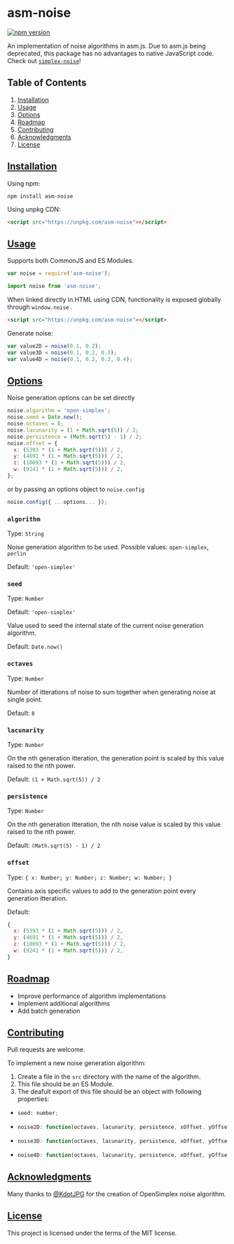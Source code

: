 # asm-noise

[![npm version](https://badge.fury.io/js/asm-noise.svg)](https://badge.fury.io/js/asm-noise)

An implementation of noise algorithms in asm.js.
Due to asm.js being deprecated, this package has no advantages to native JavaScript code.
Check out [`simplex-noise`](https://www.npmjs.com/package/simplex-noise)!

## Table of Contents

1. [Installation](#installation)
1. [Usage](#usage)
1. [Options](#options)
1. [Roadmap](#roadmap)
1. [Contributing](#contributing)
1. [Acknowledgments](#acknowledgments)
1. [License](#license)

## [Installation](#installation)

Using npm:

```shell
npm install asm-noise
```

Using unpkg CDN:

```html
<script src="https://unpkg.com/asm-noise"></script>
```

## [Usage](#usage)

Supports both CommonJS and ES Modules.

```javascript
var noise = require('asm-noise');
```

```javascript
import noise from 'asm-noise';
```

When linked directly in HTML using CDN, functionality is exposed globally through `window.noise` .

```html
<script src="https://unpkg.com/asm-noise"></script>
```

Generate noise:

```javascript
var value2D = noise(0.1, 0.2);
var value3D = noise(0.1, 0.2, 0.3);
var value4D = noise(0.1, 0.2, 0.3, 0.4);
```

## [Options](#options)

Noise generation options can be set directly

```javascript
noise.algorithm = 'open-simplex';
noise.seed = Date.now();
noise.octaves = 8;
noise.lacunarity = (1 + Math.sqrt(5)) / 2;
noise.persistence = (Math.sqrt(5) - 1) / 2;
noise.offset = {
  x: (5393 * (1 + Math.sqrt(5))) / 2,
  y: (4691 * (1 + Math.sqrt(5))) / 2,
  z: (10093 * (1 + Math.sqrt(5))) / 2,
  w: (9241 * (1 + Math.sqrt(5))) / 2,
};
```

or by passing an options object to `noise.config`

```javascript
noise.config({ ...options... });
```

### `algorithm`

Type: `String`

Noise generation algorithm to be used.
Possible values: `open-simplex`, `perlin`

Default: `'open-simplex'`

### `seed`

Type: `Number`

Default: `'open-simplex'`

Value used to seed the internal state of the current noise generation algorithm.

Default: `Date.now()`

### `octaves`

Type: `Number`

Number of itterations of noise to sum together when generating noise at single point.

Default: `8`

### `lacunarity`

Type: `Number`

On the nth generation itteration, the generation point is scaled by this value raised to the nth power.

Default: `(1 + Math.sqrt(5)) / 2`

### `persistence`

Type: `Number`

On the nth generation itteration, the nth noise value is scaled by this value raised to the nth power.

Default: `(Math.sqrt(5) - 1) / 2`

### `offset`

Type: `{ x: Number; y: Number; z: Number; w: Number; }`

Contains axis specific values to add to the generation point every generation itteration.

Default:

```javascript
{
  x: (5393 * (1 + Math.sqrt(5))) / 2,
  y: (4691 * (1 + Math.sqrt(5))) / 2,
  z: (10093 * (1 + Math.sqrt(5))) / 2,
  w: (9241 * (1 + Math.sqrt(5))) / 2,
}
```

## [Roadmap](#roadmap)

- Improve performance of algorithm implementations
- Implement additional algorithms
- Add batch generation

## [Contributing](#contributing)

Pull requests are welcome.

To implement a new noise generation algorithm:

1. Create a file in the `src` directory with the name of the algorithm.
1. This file should be an ES Module.
1. The deafult export of this file should be an object with following properties:

- ```javascript
  seed: number;
  ```
- ```javascript
  noise2D: function(octaves, lacunarity, persistence, xOffset, yOffset, x, y) => number
  ```
- ```javascript
  noise3D: function(octaves, lacunarity, persistence, xOffset, yOffset, zOffset, x, y, z) => number
  ```
- ```javascript
  noise4D: function(octaves, lacunarity, persistence, xOffset, yOffset, zOffset, wOffset, x, y, z, w) => number
  ```

## [Acknowledgments](#acknowledgments)

Many thanks to [@KdotJPG](https://github.com/KdotJPG) for the creation of OpenSimplex noise algorithm.

## [License](#license)

This project is licensed under the terms of the MIT license.
